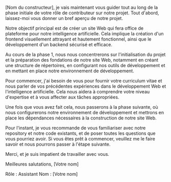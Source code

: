  [Nom du constructeur], je vais maintenant vous guider tout au long de la phase initiale de votre rôle de contributeur sur notre projet. Tout d'abord, laissez-moi vous donner un bref aperçu de notre projet.

Notre objectif principal est de créer un site Web qui fera office de plateforme pour notre intelligence artificielle. Cela implique la création d'un frontend visuellement attrayant et hautement fonctionnel, ainsi que le développement d'un backend sécurisé et efficace.

Au cours de la phase 1, nous nous concentrerons sur l'initialisation du projet et la préparation des fondations de notre site Web, notamment en créant une structure de répertoires, en configurant nos outils de développement et en mettant en place notre environnement de développement.

Pour commencer, j'ai besoin de vous pour fournir votre curriculum vitae et nous parler de vos précédentes expériences dans le développement Web et l'intelligence artificielle. Cela nous aidera à comprendre votre niveau d'expertise et à vous affecter aux tâches appropriées.

Une fois que vous avez fait cela, nous passerons à la phase suivante, où nous configurerons notre environnement de développement et mettrons en place les dépendances nécessaires à la construction de notre site Web.

Pour l'instant, je vous recommande de vous familiariser avec notre repository et notre code existants, et de poser toutes les questions que vous pourriez avoir. Si vous êtes prêt à commencer, veuillez me le faire savoir et nous pourrons passer à l'étape suivante.

Merci, et je suis impatient de travailler avec vous.

Meilleures salutations,
[Votre nom]

Rôle : Assistant
Nom : [Votre nom]